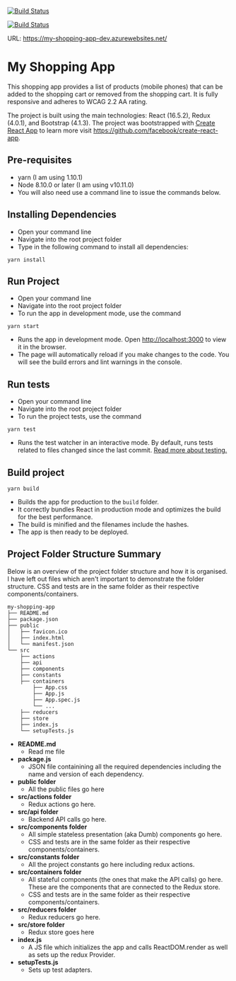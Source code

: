 [![Build Status](https://dev.azure.com/rxphaiquangtran/my-shopping-app/_apis/build/status/haiquangtran.my-shopping-app?branchName=master)](https://dev.azure.com/rxphaiquangtran/my-shopping-app/_build/latest?definitionId=1&branchName=master)

[![Build Status](https://vsrm.dev.azure.com/rxphaiquangtran/_apis/public/Release/badge/b6314c35-bf87-40d2-b185-c2a3aa2a9878/4/4
)](https://dev.azure.com/rxphaiquangtran/my-shopping-app/_release?definitionId=4
)

URL: https://my-shopping-app-dev.azurewebsites.net/

# My Shopping App

This shopping app provides a list of products (mobile phones) that can be added to the shopping cart or removed from the shopping cart. It is fully responsive and adheres to WCAG 2.2 AA rating. 



The project is built using the main technologies: React (16.5.2), Redux (4.0.1), and Bootstrap (4.1.3).
The project was bootstrapped with [Create React App](https://github.com/facebook/create-react-app) to learn more visit https://github.com/facebook/create-react-app.

## Pre-requisites

- yarn (I am using 1.10.1)
- Node 8.10.0 or later (I am using v10.11.0)
- You will also need use a command line to issue the commands below.

## Installing Dependencies
- Open your command line
- Navigate into the root project folder
- Type in the following command to install all dependencies:

```
yarn install
```

## Run Project
- Open your command line
- Navigate into the root project folder
- To run the app in development mode, use the command

```
yarn start
```

- Runs the app in development mode. Open [http://localhost:3000](http://localhost:3000) to view it in the browser.
- The page will automatically reload if you make changes to the code. You will see the build errors and lint warnings in the console.

## Run tests
- Open your command line
- Navigate into the root project folder
- To run the project tests, use the command

```
yarn test
```

- Runs the test watcher in an interactive mode. By default, runs tests related to files changed since the last commit. [Read more about testing.](https://github.com/facebook/create-react-app/blob/master/packages/react-scripts/template/README.md#running-tests)

## Build project

```
yarn build
```

- Builds the app for production to the `build` folder.
- It correctly bundles React in production mode and optimizes the build for the best performance.
- The build is minified and the filenames include the hashes.
- The app is then ready to be deployed.

## Project Folder Structure Summary

Below is an overview of the project folder structure and how it is organised. I have left out files which aren't important to demonstrate the folder structure. CSS and tests are in the same folder as their respective components/containers.

```
my-shopping-app
├── README.md
├── package.json
├── public
│   ├── favicon.ico
│   ├── index.html
│   └── manifest.json
└── src
    ├── actions
    ├── api
    ├── components
    ├── constants
    ├── containers
        ├── App.css
        ├── App.js
        ├── App.spec.js
        └── ...
    ├── reducers
    ├── store
    ├── index.js
    └── setupTests.js
```

- **README.md**
  - Read me file
- **package.js**
  - JSON file containining all the required dependencies including the name and version of each dependency.
- **public folder**
  - All the public files go here
- **src/actions folder**
  - Redux actions go here.
- **src/api folder**
  - Backend API calls go here.
- **src/components folder**
  - All simple stateless presentation (aka Dumb) components go here.
  - CSS and tests are in the same folder as their respective components/containers.
- **src/constants folder**
  - All the project constants go here including redux actions.
- **src/containers folder**
  - All stateful components (the ones that make the API calls) go here. These are the components that are connected to the Redux store.
  - CSS and tests are in the same folder as their respective components/containers.
- **src/reducers folder**
  - Redux reducers go here.
- **src/store folder**
  - Redux store goes here
- **index.js**
  - A JS file which initializes the app and calls ReactDOM.render as well as sets up the redux Provider.
- **setupTests.js**
  - Sets up test adapters.
